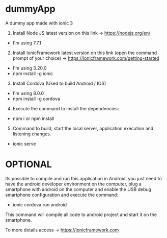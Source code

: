 # dummyApp
A dummy app made with ionic 3

1. Install Node JS latest version on this link -> https://nodejs.org/en/
  * I'm using 7.7.1
  
2. Install IonicFramework latest version on this link (open the command prompt of your choice) -> https://ionicframework.com/getting-started
  * I'm using 3.20.0
  * npm install -g ionic
  
3. Install Cordova (Used to build Android / IOS)
  * I'm using 8.0.0
  * npm install -g cordova
  
4. Execute the command to install the dependencies:
  * npm i or npm install

5. Command to build, start the local server, application execution and listening changes.
  * ionic serve
  
  

# OPTIONAL

Its possible to compile and run this application in Android, you just need to have the android developer environment on the computer, plug a smartphone with android on the computer and enable the USB debug smartphone configuration and execute the command: 
  * ionic cordova run android

This command will compile all code to android project and start it on the smartphone.

To more details access -> https://ionicframework.com
